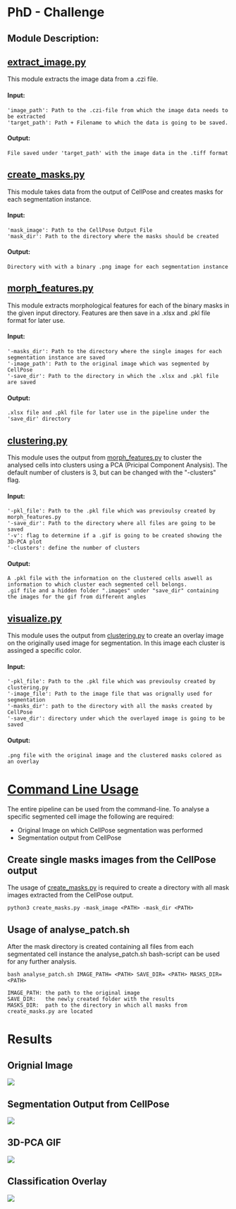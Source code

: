 # PhD - Challenge

## Module Description:

## [extract_image.py](https://github.com/SimonBon/Wien_Project/blob/master/extract_image.py)

This module extracts the image data from a .czi file.

#### Input: 
    'image_path': Path to the .czi-file from which the image data needs to be extracted
    'target_path': Path + Filename to which the data is going to be saved.

#### Output: 
    File saved under 'target_path' with the image data in the .tiff format


## [create_masks.py](https://github.com/SimonBon/Wien_Project/blob/master/create_masks.py)

This module takes data from the output of CellPose and creates masks for each segmentation instance.

#### Input: 
    'mask_image': Path to the CellPose Output File
    'mask_dir': Path to the directory where the masks should be created

#### Output: 
    Directory with with a binary .png image for each segmentation instance


## [morph_features.py](https://github.com/SimonBon/Wien_Project/blob/master/morph_features.py)

This module extracts morphological features for each of the binary masks in the given input directory. Features are then save in a .xlsx and .pkl file format for later use.

#### Input: 
    '-masks_dir': Path to the directory where the single images for each segmentation instance are saved
    '-image_path': Path to the original image which was segmented by CellPose
    '-save_dir': Path to the directory in which the .xlsx and .pkl file are saved

#### Output: 
    .xlsx file and .pkl file for later use in the pipeline under the 'save_dir' directory

## [clustering.py](https://github.com/SimonBon/Wien_Project/blob/master/clustering.py)

This module uses the output from [morph_features.py](https://github.com/SimonBon/Wien_Project/blob/master/morph_features.py) to cluster the analysed cells into clusters using a PCA (Pricipal Component Analysis). The default number of clusters is 3, but can be changed with the "-clusters" flag. 


#### Input: 

    '-pkl_file': Path to the .pkl file which was previoulsy created by morph_features.py
    '-save_dir': Path to the directory where all files are going to be saved
    '-v': flag to determine if a .gif is going to be created showing the 3D-PCA plot
    '-clusters': define the number of clusters

#### Output: 
    A .pkl file with the information on the clustered cells aswell as information to which cluster each segmented cell belongs.
    .gif file and a hidden folder ".images" under "save_dir" containing the images for the gif from different angles


## [visualize.py](https://github.com/SimonBon/Wien_Project/blob/master/visualize.py)

This module uses the output from [clustering.py](https://github.com/SimonBon/Wien_Project/blob/master/clustering.py) to create an overlay image on the originally used image for segmentation. In this image each cluster is assinged a specific color. 


#### Input: 

    '-pkl_file': Path to the .pkl file which was previoulsy created by clustering.py
    '-image_file': Path to the image file that was orignally used for segmentation
    '-masks_dir': path to the directory with all the masks created by CellPose
    '-save_dir': directory under which the overlayed image is going to be saved

#### Output: 

    .png file with the original image and the clustered masks colored as an overlay

# [Command Line Usage](https://github.com/SimonBon/Wien_Project/blob/master/analyse_patch.sh)

The entire pipeline can be used from the command-line. To analyse a specific segmented cell image the following are required:

- Original Image on which CellPose segmentation was performed
- Segmentation output from CellPose

## Create single masks images from the CellPose output
The usage of [create_masks.py](https://github.com/SimonBon/Wien_Project/blob/master/create_masks.py) is required to create a directory with all mask images extracted from the CellPose output.

    python3 create_masks.py -mask_image <PATH> -mask_dir <PATH> 

## Usage of analyse_patch.sh
After the mask directory is created containing all files from each segmentated cell instance the analyse_patch.sh bash-script can be used for any further analysis.

    bash analyse_patch.sh IMAGE_PATH= <PATH> SAVE_DIR= <PATH> MASKS_DIR= <PATH>

    IMAGE_PATH: the path to the original image
    SAVE_DIR:   the newly created folder with the results
    MASKS_DIR:  path to the directory in which all masks from create_masks.py are located

# Results

## Orignial Image

![](https://github.com/SimonBon/Wien_Project/blob/master/data/results/aipf.png)

## Segmentation Output from CellPose

![](https://github.com/SimonBon/Wien_Project/blob/master/data/results/segmentation.png)

## 3D-PCA GIF

![](https://github.com/SimonBon/Wien_Project/blob/master/data/results/pca.gif)

## Classification Overlay

![](https://github.com/SimonBon/Wien_Project/blob/master/data/results/overlay.png)



